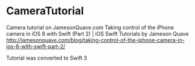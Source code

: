 # CameraTutorial
Camera tutorial on JamesonQuave.com
Taking control of the iPhone camera in iOS 8 with Swift (Part 2) | iOS Swift Tutorials by Jameson Quave http://jamesonquave.com/blog/taking-control-of-the-iphone-camera-in-ios-8-with-swift-part-2/

Tutorial was converted to Swift 3

